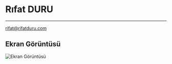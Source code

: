 # Rıfat DURU

---

rifat@rifatduru.com

## Ekran Görüntüsü

![](https://rifatduru7.github.io/blog/assets/images/screen.png "Ekran Görüntüsü")
